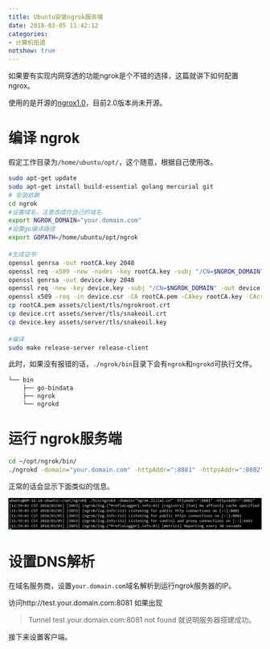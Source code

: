 ```yaml
---
title: Ubuntu安装ngrok服务端
date: 2018-03-05 11:42:12
categories: 
- 计算机拾遗
notshow: true
---
```


如果要有实现内网穿透的功能ngrok是个不错的选择，这篇就讲下如何配置ngrox。

使用的是开源的[ngrox1.0](https://github.com/inconshreveable/ngrok)，目前2.0版本尚未开源。

<!-- more -->

# 编译 ngrok
假定工作目录为`/home/ubuntu/opt/`，这个随意，根据自己使用改。
```bash
sudo apt-get update
sudo apt-get install build-essential golang mercurial git
# 安装依赖
cd ngrok
#设置域名，注意改成你自己的域名
export NGROK_DOMAIN="your.domain.com"
#设置go编译路径
export GOPATH=/home/ubuntu/opt/ngrok

#生成证书
openssl genrsa -out rootCA.key 2048
openssl req -x509 -new -nodes -key rootCA.key -subj "/CN=$NGROK_DOMAIN" -days 5000 -out rootCA.pem
openssl genrsa -out device.key 2048
openssl req -new -key device.key -subj "/CN=$NGROK_DOMAIN" -out device.csr
openssl x509 -req -in device.csr -CA rootCA.pem -CAkey rootCA.key -CAcreateserial -out device.crt -days 5000
cp rootCA.pem assets/client/tls/ngrokroot.crt
cp device.crt assets/server/tls/snakeoil.crt
cp device.key assets/server/tls/snakeoil.key

#编译
sudo make release-server release-client
```

此时，如果没有报错的话，`./ngrok/bin`目录下会有`ngrok`和`ngrokd`可执行文件。

```
└── bin
    ├── go-bindata
    ├── ngrok
    └── ngrokd
```

# 运行 ngrok服务端
```bash
cd ~/opt/ngrok/bin/
./ngrokd -domain="your.domain.com" -httpAddr=":8081" -httpsAddr=":8082"
```
正常的话会显示下面类似的信息。

![信息](/images/0305.png)

# 设置DNS解析
在域名服务商，设置`your.domain.com`域名解析到运行ngrok服务器的IP。

访问http://test.your.domain.com:8081
如果出现
> Tunnel test.your.domain.com:8081 not found
就说明服务器搭建成功。

接下来设置客户端。
